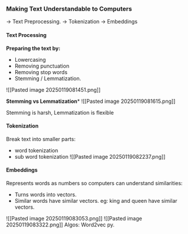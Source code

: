 ### Making Text Understandable to Computers
-> Text Preprocessing.
-> Tokenization
-> Embeddings

#### Text Processing
**Preparing the text by:**
- Lowercasing
- Removing punctuation
- Removing stop words
- Stemming / Lemmatization.

![[Pasted image 20250119081451.png]]

**Stemming vs Lemmatization***
![[Pasted image 20250119081615.png]]

Stemming is harsh, Lemmatization is flexible 

#### Tokenization
Break text into smaller parts:
- word tokenization
- sub word tokenization
![[Pasted image 20250119082237.png]]

#### Embeddings
Represents words as numbers so computers can understand similarities:
- Turns words into vectors.
- Similar words have similar vectors.
eg: king and queen have similar vectors.

![[Pasted image 20250119083053.png]]
![[Pasted image 20250119083322.png]]
Algos: Word2vec py.
